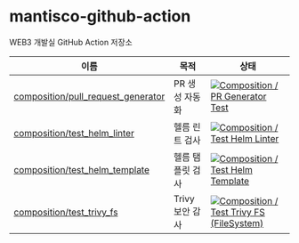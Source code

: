 # mantisco-github-action

WEB3 개발실 GitHub Action 저장소

| 이름                                                                       | 목적             | 상태                                                                                                                                                                                                                                                                                   |
| -------------------------------------------------------------------------- | ---------------- | -------------------------------------------------------------------------------------------------------------------------------------------------------------------------------------------------------------------------------------------------------------------------------------- |
| [composition/pull_request_generator](./composition/pull_request_generator) | PR 생성 자동화   | [![Composition / PR Generator Test](https://github.com/imantisco/mantisco-github-action/actions/workflows/composition_pull_reqeust_generator_test.yaml/badge.svg)](https://github.com/imantisco/mantisco-github-action/actions/workflows/composition_pull_reqeust_generator_test.yaml) |
| [composition/test_helm_linter](./composition/test_helm_linter/)            | 헬름 린트 검사   | [![Composition / Test Helm Linter](https://github.com/imantisco/mantisco-github-action/actions/workflows/composition_test_helm_linter_test.yaml/badge.svg)](https://github.com/imantisco/mantisco-github-action/actions/workflows/composition_test_helm_linter_test.yaml)              |
| [composition/test_helm_template](./composition/test_helm_template/)        | 헬름 탬플릿 검사 | [![Composition / Test Helm Template](https://github.com/imantisco/mantisco-github-action/actions/workflows/composition_test_helm_temlate_test.yaml/badge.svg)](https://github.com/imantisco/mantisco-github-action/actions/workflows/composition_test_helm_temlate_test.yaml)          |
| [composition/test_trivy_fs](./composition/test_trivy_fs/)                  | Trivy 보안 감사  | [![Composition / Test Trivy FS (FileSystem)](https://github.com/imantisco/mantisco-github-action/actions/workflows/composition_test_trivy_fs.yaml/badge.svg)](https://github.com/imantisco/mantisco-github-action/actions/workflows/composition_test_trivy_fs.yaml)                    |
